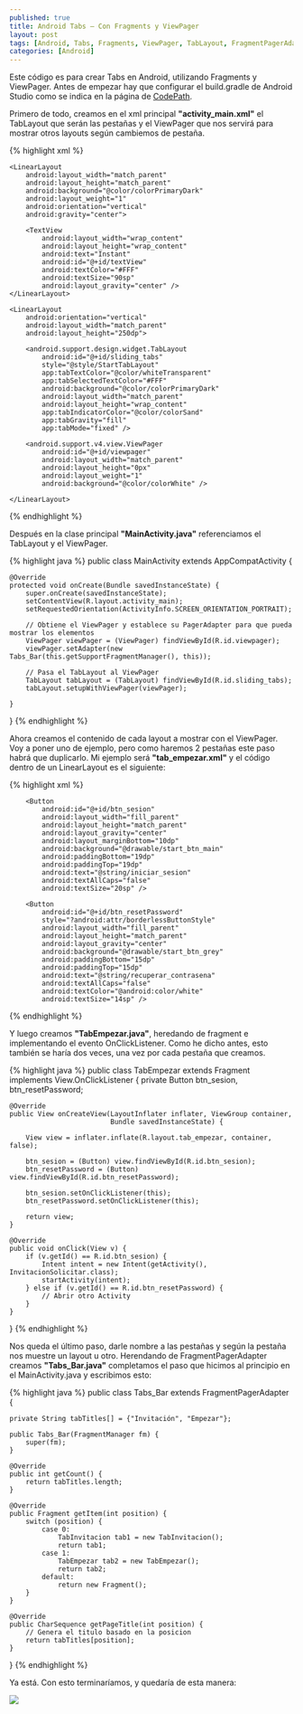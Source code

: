 ```yaml
---
published: true
title: Android Tabs – Con Fragments y ViewPager
layout: post
tags: [Android, Tabs, Fragments, ViewPager, TabLayout, FragmentPagerAdapter]
categories: [Android]
---
```

Este código es para crear Tabs en Android, utilizando Fragments y ViewPager. Antes de empezar hay que configurar el build.gradle de Android Studio como se indica en la página de <a href="https://goo.gl/C6a8EA">CodePath</a>.

Primero de todo, creamos en el xml principal <b>"activity_main.xml"</b> el TabLayout que serán las pestañas y el ViewPager que nos servirá para mostrar otros layouts según cambiemos de pestaña.

{% highlight xml %}
<LinearLayout xmlns:android="http://schemas.android.com/apk/res/android"
    xmlns:app="http://schemas.android.com/apk/res-auto"
    android:layout_width="match_parent"
    android:layout_height="match_parent"
    android:orientation="vertical">

    <LinearLayout
        android:layout_width="match_parent"
        android:layout_height="match_parent"
        android:background="@color/colorPrimaryDark"
        android:layout_weight="1"
        android:orientation="vertical"
        android:gravity="center">

        <TextView
            android:layout_width="wrap_content"
            android:layout_height="wrap_content"
            android:text="Instant"
            android:id="@+id/textView"
            android:textColor="#FFF"
            android:textSize="90sp"
            android:layout_gravity="center" />
    </LinearLayout>

    <LinearLayout
        android:orientation="vertical"
        android:layout_width="match_parent"
        android:layout_height="250dp">

        <android.support.design.widget.TabLayout
            android:id="@+id/sliding_tabs"
            style="@style/StartTabLayout"
            app:tabTextColor="@color/whiteTransparent"
            app:tabSelectedTextColor="#FFF"
            android:background="@color/colorPrimaryDark"
            android:layout_width="match_parent"
            android:layout_height="wrap_content"
            app:tabIndicatorColor="@color/colorSand"
            app:tabGravity="fill"
            app:tabMode="fixed" />

        <android.support.v4.view.ViewPager
            android:id="@+id/viewpager"
            android:layout_width="match_parent"
            android:layout_height="0px"
            android:layout_weight="1"
            android:background="@color/colorWhite" />

    </LinearLayout>

</LinearLayout>
{% endhighlight %}

Después en la clase principal <b>"MainActivity.java"</b> referenciamos el TabLayout y el ViewPager.

{% highlight java %}
public class MainActivity extends AppCompatActivity {

    @Override
    protected void onCreate(Bundle savedInstanceState) {
        super.onCreate(savedInstanceState);
        setContentView(R.layout.activity_main);
        setRequestedOrientation(ActivityInfo.SCREEN_ORIENTATION_PORTRAIT);

        // Obtiene el ViewPager y establece su PagerAdapter para que pueda mostrar los elementos
        ViewPager viewPager = (ViewPager) findViewById(R.id.viewpager);
        viewPager.setAdapter(new Tabs_Bar(this.getSupportFragmentManager(), this));

        // Pasa el TabLayout al ViewPager
        TabLayout tabLayout = (TabLayout) findViewById(R.id.sliding_tabs);
        tabLayout.setupWithViewPager(viewPager);

    }
}
{% endhighlight %}

Ahora creamos el contenido de cada layout a mostrar con el ViewPager. Voy a poner uno de ejemplo, pero como haremos 2 pestañas este paso habrá que duplicarlo. Mi ejemplo será <b>"tab_empezar.xml"</b> y el código dentro de un LinearLayout es el siguiente:


{% highlight xml %}
<LinearLayout
        android:layout_width="match_parent"
        android:layout_height="wrap_content"
        android:layout_gravity="center_vertical"
        android:orientation="vertical"
        android:paddingLeft="30dp"
        android:paddingRight="30dp">

        <Button
            android:id="@+id/btn_sesion"
            android:layout_width="fill_parent"
            android:layout_height="match_parent"
            android:layout_gravity="center"
            android:layout_marginBottom="10dp"
            android:background="@drawable/start_btn_main"
            android:paddingBottom="19dp"
            android:paddingTop="19dp"
            android:text="@string/iniciar_sesion"
            android:textAllCaps="false"
            android:textSize="20sp" />

        <Button
            android:id="@+id/btn_resetPassword"
            style="?android:attr/borderlessButtonStyle"
            android:layout_width="fill_parent"
            android:layout_height="match_parent"
            android:layout_gravity="center"
            android:background="@drawable/start_btn_grey"
            android:paddingBottom="15dp"
            android:paddingTop="15dp"
            android:text="@string/recuperar_contrasena"
            android:textAllCaps="false"
            android:textColor="@android:color/white"
            android:textSize="14sp" />
</LinearLayout>
{% endhighlight %}

Y luego creamos <b>"TabEmpezar.java"</b>, heredando de fragment e implementando el evento OnClickListener. Como he dicho antes, esto también se haría dos veces, una vez por cada pestaña que creamos.

{% highlight java %}
public class TabEmpezar extends Fragment implements View.OnClickListener {
    private Button btn_sesion, btn_resetPassword;

    @Override
    public View onCreateView(LayoutInflater inflater, ViewGroup container,
                             Bundle savedInstanceState) {

        View view = inflater.inflate(R.layout.tab_empezar, container, false);

        btn_sesion = (Button) view.findViewById(R.id.btn_sesion);
        btn_resetPassword = (Button) view.findViewById(R.id.btn_resetPassword);

        btn_sesion.setOnClickListener(this);
        btn_resetPassword.setOnClickListener(this);

        return view;
    }

    @Override
    public void onClick(View v) {
        if (v.getId() == R.id.btn_sesion) {
            Intent intent = new Intent(getActivity(), InvitacionSolicitar.class);
            startActivity(intent);
        } else if (v.getId() == R.id.btn_resetPassword) {
            // Abrir otro Activity
        }
    }
}
{% endhighlight %}

Nos queda el último paso, darle nombre a las pestañas y según la pestaña nos muestre un layout u otro. Herendando de FragmentPagerAdapter creamos <b>"Tabs_Bar.java"</b> completamos el paso que hicimos al principio en el MainActivity.java y escribimos esto:

{% highlight java %}
public class Tabs_Bar extends FragmentPagerAdapter {

    private String tabTitles[] = {"Invitación", "Empezar"};

    public Tabs_Bar(FragmentManager fm) {
        super(fm);
    }

    @Override
    public int getCount() {
        return tabTitles.length;
    }

    @Override
    public Fragment getItem(int position) {
        switch (position) {
            case 0:
                TabInvitacion tab1 = new TabInvitacion();
                return tab1;
            case 1:
                TabEmpezar tab2 = new TabEmpezar();
                return tab2;
            default:
                return new Fragment();
        }
    }

    @Override
    public CharSequence getPageTitle(int position) {
        // Genera el titulo basado en la posicion
        return tabTitles[position];
    }
}
{% endhighlight %}

Ya está. Con esto terminaríamos, y quedaría de esta manera:

![](http://i.imgsafe.org/4360afe.png)